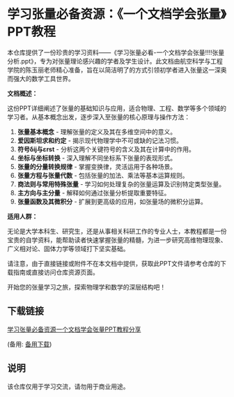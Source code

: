 # 学习张量必备资源：《一个文档学会张量》PPT教程

本仓库提供了一份珍贵的学习资料——《学习张量必看-一个文档学会张量!!!!张量分析.ppt》，专为对张量理论感兴趣的学者及学生设计。此文档由航空科学与工程学院的陈玉丽老师精心准备，旨在以简洁明了的方式引领初学者进入张量这一深奥而强大的数学工具世界。

**文档概述：**

这份PPT详细阐述了张量的基础知识与应用，适合物理、工程、数学等多个领域的学习者。从基本概念出发，逐步深入至张量的核心原理与操作方法：

1. **张量基本概念** - 理解张量的定义及其在多维空间中的意义。
2. **爱因斯坦求和约定** - 揭示现代物理学中不可或缺的记法习惯。
3. **符号δij与εrst** - 分析这两个关键符号的含义及其在计算中的作用。
4. **坐标与坐标转换** - 深入理解不同坐标系下张量的表现形式。
5. **张量的分量转换规律** - 掌握变换律，灵活运用于各种场景。
6. **张量方程与张量代数** - 包括张量的加法、乘法等基本运算规则。
7. **商法则与常用特殊张量** - 学习如何处理复杂的张量运算及识别特定类型张量。
8. **主方向与主分量** - 解释如何通过张量分析提取重要特征。
9. **张量函数及其微积分** - 扩展到更高级的应用，如张量场的微积分运算。

**适用人群：**

无论是大学本科生、研究生，还是从事相关科研工作的专业人士，本教程都是一份宝贵的自学资料，能帮助读者快速掌握张量的精髓，为进一步研究高维物理现象、广义相对论、固体力学等领域打下坚实基础。

请注意，由于直接链接或附件不在本文档中提供，获取此PPT文件请参考仓库的下载指南或直接访问仓库资源页面。

开始您的张量学习之旅，探索物理学和数学的深层结构吧！

## 下载链接
[学习张量必备资源一个文档学会张量PPT教程分享](https://pan.quark.cn/s/dad237eefa85) 

(备用: [备用下载](https://pan.baidu.com/s/1qej5aLL6wXR8EwLHE37TlA?pwd=1234))

## 说明

该仓库仅用于学习交流，请勿用于商业用途。
